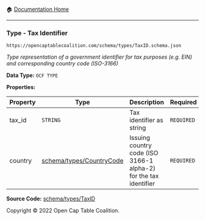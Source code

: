 :house: [Documentation Home](https://naveedn.github.io/Open-Cap-Format-OCF)

---

### Type - Tax Identifier

`https://opencaptablecoalition.com/schema/types/TaxID.schema.json`

_Type representation of a government identifier for tax purposes (e.g. EIN) and corresponding country code (ISO-3166)_

**Data Type:** `OCF TYPE`

**Properties:**

| Property | Type                                                                                               | Description                                                      | Required   |
| -------- | -------------------------------------------------------------------------------------------------- | ---------------------------------------------------------------- | ---------- |
| tax_id   | `STRING`                                                                                           | Tax identifier as string                                         | `REQUIRED` |
| country  | [schema/types/CountryCode](https://naveedn.github.io/Open-Cap-Format-OCF/schema/types/CountryCode) | Issuing country code (ISO 3166-1 alpha-2) for the tax identifier | `REQUIRED` |

**Source Code:** [schema/types/TaxID](https://github.com/Open-Cap-Table-Coalition/Open-Cap-Format-OCF/blob/main/schema/types/TaxID.schema.json)

Copyright © 2022 Open Cap Table Coalition.
